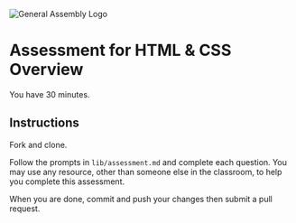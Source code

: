 ![General Assembly Logo](http://i.imgur.com/ke8USTq.png)

# Assessment for HTML & CSS Overview

You have 30 minutes.

## Instructions

Fork and clone.

Follow the prompts in `lib/assessment.md` and complete each question.  You may use any resource, other than someone else in the classroom, to help you complete this assessment.

When you are done, commit and push your changes then submit a pull request.
